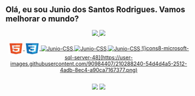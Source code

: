 ## Olá, eu sou Junio dos Santos Rodrigues. Vamos melhorar o mundo?
<div align="center">
  <a href="https://github.com/RodJunio">
  <img height="150em" src="https://github-readme-stats.vercel.app/api?username=RodJunio&show_icons=true&theme=gruvbox&include_all_commits=true&count_private=true"/>
  <img height="150em" src="https://github-readme-stats.vercel.app/api/top-langs/?username=RodJunio&layout=compact&langs_count=7&theme=gruvbox"/>

  <div style="display: inline_block"><br>  
  <img align="center" alt="Junio-HTML" height="30" width="40" src="https://raw.githubusercontent.com/devicons/devicon/master/icons/html5/html5-original.svg">
  <img align="center" alt="Junio-CSS" height="30" width="40" src="https://raw.githubusercontent.com/devicons/devicon/master/icons/css3/css3-original.svg">
  <img align="center" alt="Junio-CSS" height="30" width="40" src="https://cdn.jsdelivr.net/gh/devicons/devicon/icons/csharp/csharp-original.svg">
  <img align="center" alt="Junio-CSS" height="30" width="40" src="https://cdn.jsdelivr.net/gh/devicons/devicon/icons/dotnetcore/dotnetcore-original.svg">  
  <img align="center" alt="Junio-CSS" height="30" width="40">  ![icons8-microsoft-sql-server-48](https://user-images.githubusercontent.com/90984407/210288240-54d4d4a5-2512-4adb-8ec4-a90ca7167377.png) </img>

  
  
  
  </div>
  
  ##
  
  <a href = "mailto:devjuniorodrigues@gmail.com"><img src="https://img.shields.io/badge/Gmail-D14836?style=for-the-badge&logo=gmail&logoColor=white" target="_blank"></a>
  <a href="https://www.linkedin.com/in/junio-dos-santos-rodrigues-1a3538212/" target="_blank"><img src="https://img.shields.io/badge/-LinkedIn-%230077B5?style=for-the-badge&logo=linkedin&logoColor=white" target="_blank"></a> 
